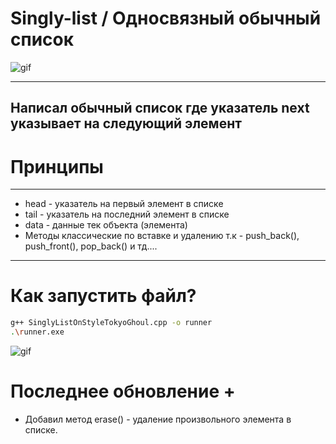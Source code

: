 # Singly-list / Односвязный обычный список

![gif](https://i.pinimg.com/originals/c0/00/21/c0002158c2f4a0c45c8459754f8f4734.gif)

---
Написал обычный список где указатель next указывает на следующий элемент
---

# Принципы 

--- 
* head - указатель на первый элемент в списке 
* tail - указатель на последний элемент в списке
* data - данные тек объекта (элемента)
* Методы классические по вставке и удалению т.к - push_back(), push_front(), pop_back() и тд....

---

# Как запустить файл? 
```bash
g++ SinglyListOnStyleTokyoGhoul.cpp -o runner 
.\runner.exe
```

![gif](https://i.pinimg.com/originals/82/f3/80/82f3802d3f372c7f87228c63b967ad75.gif)

# Последнее обновление +

* Добавил метод erase() - удаление произвольного элемента в списке.

